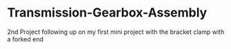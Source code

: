 # Transmission-Gearbox-Assembly
2nd Project following up on my first mini project with the bracket clamp with a forked end
